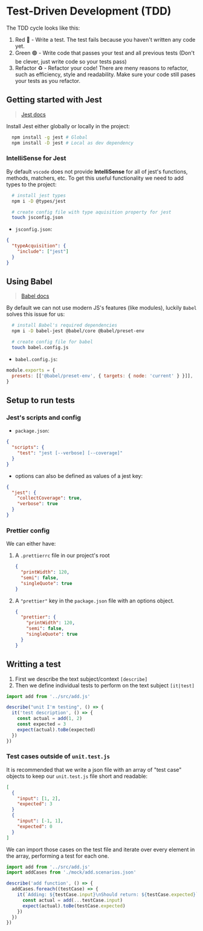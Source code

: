 # Test-Driven Development (TDD)

The TDD cycle looks like this:

1. Red 🔴 - Write a test. The test fails because you haven't written any code yet.
2. Green 🟢 - Write code that passes your test and all previous tests (Don't be clever, just write code so your tests pass)
3. Refactor ♻️ - Refactor your code! There are meny reasons to refactor, such as efficiency, style and readability. Make sure your code still pases your tests as you refactor.

## Getting started with Jest

> [Jest docs](https://jestjs.io/docs/getting-started)

Install Jest either globally or locally in the project:

```sh
  npm install -g jest # Global
  npm install -D jest # Local as dev dependency
```

### IntelliSense for Jest

By default `vscode` does not provide **IntelliSense** for all of jest's functions, methods, matchers, etc. To get this useful functionality we need to add types to the project:

```sh
  # install jest types
  npm i -D @types/jest

  # create config file with type aquisition property for jest
  touch jsconfig.json
```

- `jsconfig.json`:

```json
{
  "typeAcquisition": {
    "include": ["jest"]
  }
}
```

## Using Babel

> [Babel docs](https://babeljs.io/)

By default we can not use modern JS's features (like modules), luckily `Babel` solves this issue for us:

```sh
  # install Babel's required dependencies
  npm i -D babel-jest @babel/core @babel/preset-env

  # create config file for babel
  touch babel.config.js
```

- `babel.config.js`:

```js
module.exports = {
  presets: [['@babel/preset-env', { targets: { node: 'current' } }]],
}
```

## Setup to run tests

### Jest's scripts and config

- `package.json`:

```json
{
  "scripts": {
    "test": "jest [--verbose] [--coverage]"
  }
}
```

- options can also be defined as values of a jest key:

```json
{
  "jest": {
    "collectCoverage": true,
    "verbose": true
  }
}
```

### Prettier config

We can either have:

1. A `.prettierrc` file in our project's root
   ```json
   {
     "printWidth": 120,
     "semi": false,
     "singleQuote": true
   }
   ```
1. A `"prettier"` key in the `package.json` file with an options object.
   ```json
   {
     "prettier": {
       "printWidth": 120,
       "semi": false,
       "singleQuote": true
     }
   }
   ```

## Writting a test

1. First we describe the text subject/context `[describe]`
2. Then we define individual tests to perform on the text subject `[it|test]`

```js
import add from '../src/add.js'

describe("unit I'm testing", () => {
  it('test description', () => {
    const actual = add(1, 2)
    const expected = 3
    expect(actual).toBe(expected)
  })
})
```

### Test cases outside of `unit.test.js`

It is recommended that we write a json file with an array of "test case" objects to keep our `unit.test.js` file short and readable:

```json
[
  {
    "input": [1, 2],
    "expected": 3
  }
  {
    "input": [-1, 1],
    "expected": 0
  }
]
```

We can import those cases on the test file and iterate over every element in the array, performing a test for each one.

```js
import add from '../src/add.js'
import addCases from './mock/add.scenarios.json'

describe('add function', () => {
  addCases.foreach((testCase) => {
    it(`Adding: ${testCase.input}\nShould return: ${testCase.expected}`, () => {
      const actual = add(...testCase.input)
      expect(actual).toBe(testCase.expected)
    })
  })
})
```
